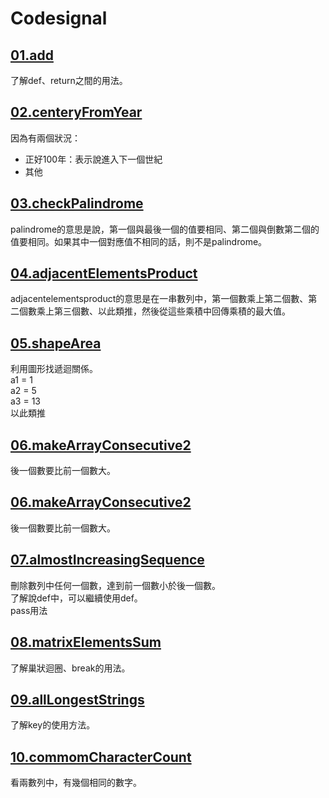 # Codesignal   
## [01.add]()   
了解def、return之間的用法。   
## [02.centeryFromYear]()   
因為有兩個狀況：   
* 正好100年：表示說進入下一個世紀   
* 其他   
## [03.checkPalindrome]()   
palindrome的意思是說，第一個與最後一個的值要相同、第二個與倒數第二個的值要相同。如果其中一個對應值不相同的話，則不是palindrome。    
## [04.adjacentElementsProduct]()   
adjacentelementsproduct的意思是在一串數列中，第一個數乘上第二個數、第二個數乘上第三個數、以此類推，然後從這些乘積中回傳乘積的最大值。   
## [05.shapeArea]()   
利用圖形找遞迴關係。   
a1 = 1   
a2 = 5   
a3 = 13   
以此類推   
## [06.makeArrayConsecutive2]()   
後一個數要比前一個數大。   
## [06.makeArrayConsecutive2]()   
後一個數要比前一個數大。   
## [07.almostIncreasingSequence]()   
刪除數列中任何一個數，達到前一個數小於後一個數。   
了解說def中，可以繼續使用def。   
pass用法
## [08.matrixElementsSum]()   
了解巢狀迴圈、break的用法。   
## [09.allLongestStrings]()   
了解key的使用方法。   
## [10.commomCharacterCount]()   
看兩數列中，有幾個相同的數字。   
